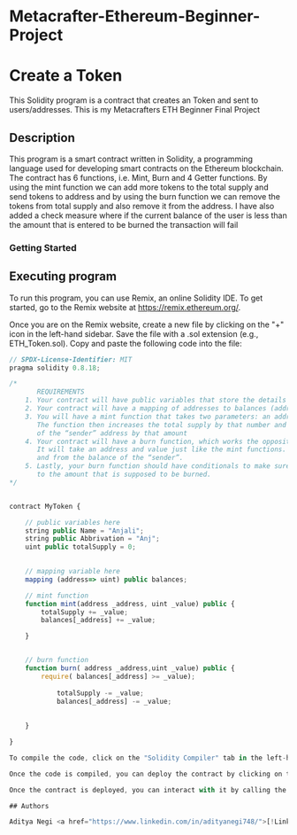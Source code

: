 # Metacrafter-Ethereum-Beginner-Project
# Create a Token
This Solidity program is a contract that creates an Token and sent to users/addresses. This is my Metacrafters ETH Beginner Final Project

## Description
This program is a smart contract written in Solidity, a programming language used for developing smart contracts on the Ethereum blockchain. The contract has 6 functions, i.e. Mint, Burn and 4 Getter functions. By using the mint function we can add more tokens to the total supply and send tokens to address and by using the burn function we can remove the tokens from total supply and also remove it from the address. I have also added a check measure where if the current balance of the user is less than the amount that is entered to be burned the transaction will fail

### Getting Started

## Executing program

To run this program, you can use Remix, an online Solidity IDE. To get started, go to the Remix website at https://remix.ethereum.org/.

Once you are on the Remix website, create a new file by clicking on the "+" icon in the left-hand sidebar. Save the file with a .sol extension (e.g., ETH_Token.sol). Copy and paste the following code into the file:

```javascript
// SPDX-License-Identifier: MIT
pragma solidity 0.8.18;

/*
       REQUIREMENTS
    1. Your contract will have public variables that store the details about your coin (Token Name, Token Abbrv., Total Supply)
    2. Your contract will have a mapping of addresses to balances (address => uint)
    3. You will have a mint function that takes two parameters: an address and a value. 
       The function then increases the total supply by that number and increases the balance 
       of the “sender” address by that amount
    4. Your contract will have a burn function, which works the opposite of the mint function, as it will destroy tokens. 
       It will take an address and value just like the mint functions. It will then deduct the value from the total supply 
       and from the balance of the “sender”.
    5. Lastly, your burn function should have conditionals to make sure the balance of "sender" is greater than or equal 
       to the amount that is supposed to be burned.
*/


contract MyToken {

    // public variables here
    string public Name = "Anjali";
    string public Abbrivation = "Anj";
    uint public totalSupply = 0;
    

    // mapping variable here
    mapping (address=> uint) public balances;

    // mint function
    function mint(address _address, uint _value) public {
        totalSupply += _value;
        balances[_address] += _value;  

    }


    // burn function
    function burn( address _address,uint _value) public {
        require( balances[_address] >= _value);
        
            totalSupply -= _value;
            balances[_address] -= _value;
        
        
    }

}

To compile the code, click on the "Solidity Compiler" tab in the left-hand sidebar. Make sure the "Compiler" option is set to "0.8.18" (or another compatible version), and then click on the "Compile HelloWorld.sol" button.

Once the code is compiled, you can deploy the contract by clicking on the "Deploy & Run Transactions" tab in the left-hand sidebar. Select the "MyToken" contract from the dropdown menu, and then click on the "Deploy" button.

Once the contract is deployed, you can interact with it by calling the available functions. Click on the "MyToken" contract in the left-hand sidebar, and then click on the "totalSupply" function to see the total supply of the token. Execute different functions and try out the contract.

## Authors

Aditya Negi <a href="https://www.linkedin.com/in/adityanegi748/">[!LinkedIn]</a>


